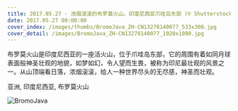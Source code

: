 ```yaml
---
title: 2017.05.27 - 浓烟滚滚的布罗莫火山，印度尼西亚爪哇岛东部 (© Shutterstock)
date: 2017.05.27 00:00:00
cover_index: /images/thumbs/BromoJava_ZH-CN13278140077_533x300.jpg
cover_detail: /images/BromoJava_ZH-CN13278140077_1920x1080.jpg
---
```


布罗莫火山是印度尼西亚的一座活火山，位于爪哇岛东部，它的周围有着如同月球表面般神圣壮观的地貌，如梦如幻，令人望而生畏，被称为印尼最壮观的风景之一。从山顶端看日落，浓烟滚滚，给人一种世界尽头的无尽感，神圣而壮观。

亚洲, 印度尼西亚, 布罗莫火山

![BromoJava](/images/BromoJava_ZH-CN13278140077_1920x1080.jpg)
